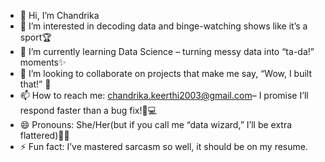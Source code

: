 - 👋 Hi, I’m Chandrika
- 👀 I’m interested in decoding data and binge-watching shows like it’s a sport🏆
- 🌱 I’m currently learning Data Science – turning messy data into “ta-da!” moments✨
- 💞️ I’m looking to collaborate on projects that make me say, “Wow, I built that!” 🚀
- 📫 How to reach me: chandrika.keerthi2003@gmail.com– I promise I’ll respond faster than a bug fix!🐞💻
- 😄 Pronouns: She/Her(but if you call me “data wizard,” I’ll be extra flattered)🧙‍♀️
- ⚡ Fun fact: I’ve mastered sarcasm so well, it should be on my resume.

<!---
Chandrika27803/Chandrika27803 is a ✨ special ✨ repository because its `README.md` (this file) appears on your GitHub profile.
You can click the Preview link to take a look at your changes.
--->
